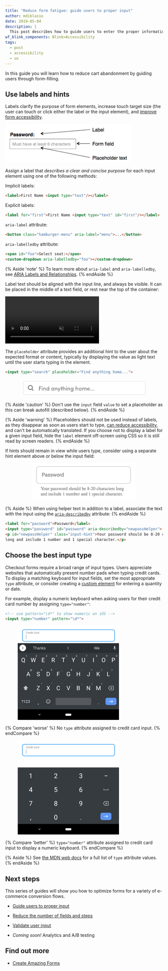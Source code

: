 ```yaml
---
title: "Reduce form fatigue: guide users to proper input"
author: mdiblasio
date: 2019-05-04
description: |
  This post describes how to guide users to enter the proper information into forms.
wf_blink_components: Blink>Accessibility
tags:
  - post
  - accessibility
  - ux
---
```


<!-- TODO (mdiblasio): update tags -->

In this guide you will learn how to reduce cart abandonment by guiding users through form-filling.

## Use labels and hints

Labels clarify the purpose of form elements, increase touch target size (the
user can touch or click either the label or the input element), and [improve form
accessibility](https://web.dev/labels-and-text-alternatives/). 

<img class="w-screenshot" src="image-label.png" alt="label placement" style="max-width: 400px;">

Assign a label that _describes a clear and concise purpose_ for each input element using one of the following methods:

Implicit labels:

```html
<label>First Name <input type="text"/></label>  
```

Explicit labels:

```html
<label for="first">First Name <input type="text" id="first"/></label>  
```

`aria-label` attribute:

```html
<button class="hamburger-menu" aria-label="menu">...</button>  
```

`aria-labelledby` attribute:

```html
<span id="foo">Select seat:</span>  
<custom-dropdown aria-labelledby="foo"></custom-dropdown>  
```

{% Aside 'note' %}
To learn more about `aria-label` and `aria-labelledby`, see [ARIA Labels and Relationships](https://developers.google.com/web/fundamentals/accessibility/semantics-aria/aria-labels-and-relationships).
{% endAside %}

<p class="w-mb--non">Label text should be aligned with the input line, and always be visible. It can be placed in the middle of a text field, or rest near the top of the container:</p>

<video autoplay loop muted playsinline alt="video illustrating label placement">
  <source src="video-label-placement.mp4" tfype="video/mp4">
</video>

<p class="w-mt--non">The <code>placeholder</code> attribute provides an additional hint to the user about the expected format or content, typically by displaying the value as light text
until the user starts typing in the element.</p>

```html
<input type="search" placeholder="Find anything home...">
```

<figure class="w-figure" style="text-align: center;">
  <img class="w-screenshot" src="image-placeholder.png" alt="placeholder text for input field" style="max-width: 400px;">
</figure>

<!-- TODO (robdodson): display code above or below figure?  -->
<!-- TODO (meggin): display code above or below figure?  -->

{% Aside 'caution' %}
Don't use the `input` field `value` to set a placeholder as this can break autofill (described below).
{% endAside %}

{% Aside 'warning' %}
Placeholders should not be used instead of labels, as they disappear as soon as users start to type, [can reduce accessibility](https://www.smashingmagazine.com/2018/06/placeholder-attribute/), and can't be automatically translated. If you choose not to display a label for a given input field, hide the `label` element off-screen using CSS so it is still read by screen readers.
{% endAside %}

If hints should remain in view while users type, consider using a separate hint element above or below the input field:

<figure class="w-figure" style="text-align: center;">
  <img class="w-screenshot" src="image-hint-element.png" alt="field hint element displayed below input field" style="max-width: 400px;">
</figure>

{% Aside %}
When using helper text in addition to a label, associate the text with the input using the [`aria-describedby`](https://developers.google.com/web/fundamentals/accessibility/semantics-aria/aria-labels-and-relationships#aria-describedby) attribute:
{% endAside %}

```html
<label for="password">Password</label>
<input type="password" id="password" aria-describedby="newpassHelper">
<p id="newpassHelper" class="input-hint">Your password should be 8-20 characters 
long and include 1 number and 1 special character.</p>
```

<!-- TODO (mdiblasio): add info about input masking in future -->

## Choose the best input type

Checkout forms require a broad range of input types. Users appreciate websites
that automatically present number pads when typing credit cards. To display a
matching keyboard for input fields, set the most appropriate `type` attribute,
or consider creating a [custom element](https://developers.google.com/web/fundamentals/web-components/customelements) for entering a quantity or date.

For example, display a numeric keyboard when asking users for their credit card
number by assigning `type="number"`:

```html
<!-- use pattern="\d*" to show numeric on iOS -->
<input type="number" pattern="\d*">  
```

<figure class="w-figure">
  <img class="w-screenshot" src="image-input-text.png" alt="no type attribute assigned to input element" style="max-height: 300px;">
</figure>

{% Compare 'worse' %}
No `type` attribute assigned to credit card input.
{% endCompare %}

<figure class="w-figure">
  <img class="w-screenshot" src="image-input-numeric.png" alt="type attribute assigned to input element" style="max-height: 300px;">
</figure>

{% Compare 'better' %}
`type="number"` attribute assigned to credit card input to display a numeric keyboard.
{% endCompare %}

{% Aside %}
See [the MDN web docs](https://developer.mozilla.org/en-US/docs/Web/HTML/Element/input#Form_%3Cinput%3E_types) for a full list of `type` attribute values.
{% endAside %}

## Next steps

This series of guides will show you how to optimize forms for a variety of
e-commerce conversion flows.

+   [Guide users to proper input](../form-fatigue-guide-user-input)

+   [Reduce the number of fields and steps](../form-fatigue-reduce-number-of-fields)

+   [Validate user input](../form-fatigue-validate-user-input)

+   _Coming soon!_ Analytics and A/B testing
<!-- +   [Analytics and A/B testing](../form-fatigue-analytics-ab-testing) -->

## Find out more

+   [Create Amazing Forms](https://developers.google.com/web/fundamentals/design-and-ux/input/forms/)